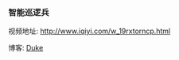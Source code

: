 ### 智能巡逻兵

视频地址: http://www.iqiyi.com/w_19rxtorncp.html

博客: [Duke](https://chaunceyzhangx.github.io/2018/05/11/Unity-3D-%E5%B7%A1%E9%80%BB%E5%85%B5/)
